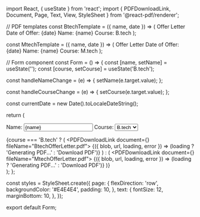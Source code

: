import React, { useState } from 'react';
import { PDFDownloadLink, Document, Page, Text, View, StyleSheet } from '@react-pdf/renderer';

// PDF templates
const BtechTemplate = ({ name, date }) => (
  <Document>
    <Page style={styles.page}>
      <View>
        <Text style={styles.text}>Offer Letter</Text>
        <Text style={styles.text}>Date of Offer: {date}</Text>
        <Text style={styles.text}>Name: {name}</Text>
        <Text style={styles.text}>Course: B.tech</Text>
      </View>
    </Page>
  </Document>
);

const MtechTemplate = ({ name, date }) => (
  <Document>
    <Page style={styles.page}>
      <View>
        <Text style={styles.text}>Offer Letter</Text>
        <Text style={styles.text}>Date of Offer: {date}</Text>
        <Text style={styles.text}>Name: {name}</Text>
        <Text style={styles.text}>Course: M.tech</Text>
      </View>
    </Page>
  </Document>
);

// Form component
const Form = () => {
  const [name, setName] = useState('');
  const [course, setCourse] = useState('B.tech');

  const handleNameChange = (e) => {
    setName(e.target.value);
  };

  const handleCourseChange = (e) => {
    setCourse(e.target.value);
  };

  const currentDate = new Date().toLocaleDateString();

  return (
    <div>
      <form>
        <label>
          Name:
          <input type="text" value={name} onChange={handleNameChange} />
        </label>
        <label>
          Course:
          <select value={course} onChange={handleCourseChange}>
            <option value="B.tech">B.tech</option>
            <option value="M.tech">M.tech</option>
          </select>
        </label>
      </form>
      {course === 'B.tech' ? (
        <PDFDownloadLink document={<BtechTemplate name={name} date={currentDate} />} fileName="BtechOfferLetter.pdf">
          {({ blob, url, loading, error }) => (loading ? 'Generating PDF...' : 'Download PDF')}
        </PDFDownloadLink>
      ) : (
        <PDFDownloadLink document={<MtechTemplate name={name} date={currentDate} />} fileName="MtechOfferLetter.pdf">
          {({ blob, url, loading, error }) => (loading ? 'Generating PDF...' : 'Download PDF')}
        </PDFDownloadLink>
      )}
    </div>
  );
};

const styles = StyleSheet.create({
  page: {
    flexDirection: 'row',
    backgroundColor: '#E4E4E4',
    padding: 10,
  },
  text: {
    fontSize: 12,
    marginBottom: 10,
  },
});

export default Form;
